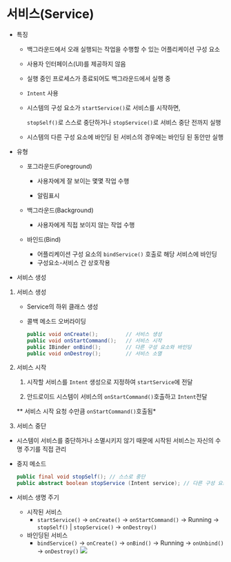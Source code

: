 # 서비스(Service)

- 특징

  - 백그라운드에서 오래 실행되는 작업을 수행할 수 있는 어플리케이션 구성 요소

  - 사용자 인터페이스(UI)를 제공하지 않음

  - 실행 중인 프로세스가 종료되어도 백그라운드에서 실행 중

  - ```Intent``` 사용

  - 시스템의 구성 요소가 ```startService()```로 서비스를 시작하면,

    ```stopSelf()```로 스스로 중단하거나 ```stopService()```로 서비스 중단 전까지 실행

  - 시스템의 다른 구성 요소에 바인딩 된 서비스의 경우에는 바인딩 된 동안만 실행



- 유형

  - 포그라운드(Foreground)

    - 사용자에게 잘 보이는 몇몇 작업 수행

    - 알림표시

  - 백그라운드(Background)

    - 사용자에게 직접 보이지 않는 작업 수행

  - 바인드(Bind)

    - 어플리케이션 구성 요소의 ```bindService()``` 호출로 해당 서비스에 바인딩
    - 구성요소-서비스 간 상호작용 

    

- 서비스 생성

1. 서비스 생성

   - Service의 하위 클래스 생성

   - 콜백 메소드 오버라이딩

     ```java
     public void onCreate(); 		 // 서비스 생성
     public void onStartCommand(); 	 // 서비스 시작
     public IBinder onBind(); 	 	 // 다른 구성 요소와 바인딩
     public void onDestroy(); 	 	 // 서비스 소멸
     ```

   

2. 서비스 시작

   1) 시작할 서비스를 ```Intent``` 생성으로 지정하여 ```startService```에 전달

   2) 안드로이드 시스템이 서비스의 ```onStartCommand()```호출하고 ```Intent```전달

     ** 서비스 시작 요청 수만큼 ```onStartCommand()```호출됨*

   

3.  서비스 중단

   - 시스템이 서비스를 중단하거나 소멸시키지 않기 때문에 시작된 서비스는 자신의 수명 주기를 직접 관리

   - 중지 메소드

     ```java
     public final void stopSelf(); // 스스로 중단
     public abstract boolean stopService (Intent service); // 다른 구성 요소가 중단
     ```

   

- 서비스 생명 주기

  - 시작된 서비스
    - ```startService()``` -> ```onCreate()``` -> ```onStartCommand()``` -> Running -> ```stopSelf()``` | ```stopService()``` -> ```onDestroy()```
  - 바인딩된 서비스
    - ```bindService()``` ->  ```onCreate()``` -> ```onBind()``` -> Running -> ```onUnbind()``` -> ```onDestroy()```
      <img src="https://user-images.githubusercontent.com/50495214/103865960-51450c80-5108-11eb-8a78-89dcbb455ca4.png">


